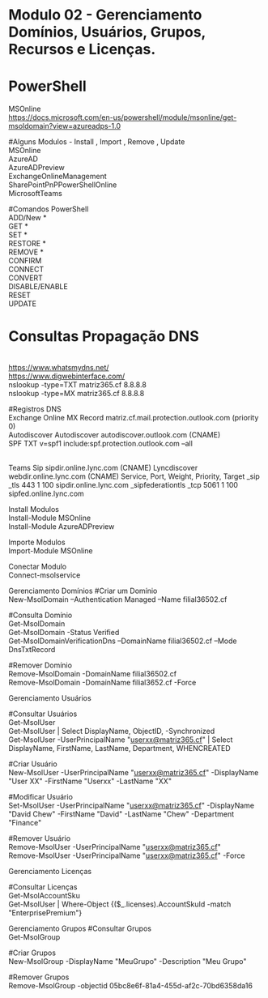 # Modulo 02 - Gerenciamento Domínios, Usuários, Grupos, Recursos e Licenças.

# PowerShell
MSOnline<br>
https://docs.microsoft.com/en-us/powershell/module/msonline/get-msoldomain?view=azureadps-1.0

#Alguns Modulos - Install , Import , Remove , Update
<br>MSOnline
<br>AzureAD
<br>AzureADPreview
<br>ExchangeOnlineManagement
<br>SharePointPnPPowerShellOnline
<br>MicrosoftTeams 

#Comandos PowerShell
<br>ADD/New *
<br>GET *
<br>SET *
<br>RESTORE *
<br>REMOVE *
<br>CONFIRM
<br>CONNECT
<br>CONVERT
<br>DISABLE/ENABLE
<br>RESET
<br>UPDATE

# Consultas Propagação DNS
<br>https://www.whatsmydns.net/
<br>https://www.digwebinterface.com/
<br>nslookup -type=TXT matriz365.cf 8.8.8.8
<br>nslookup -type=MX matriz365.cf 8.8.8.8

#Registros DNS
<br>Exchange Online
MX Record matriz.cf.mail.protection.outlook.com (priority 0)
<br>Autodiscover
Autodiscover autodiscover.outlook.com (CNAME)
<br>SPF
TXT v=spf1 include:spf.protection.outlook.com –all

<br>Teams
Sip sipdir.online.lync.com (CNAME)
Lyncdiscover webdir.online.lync.com (CNAME)
Service, Port, Weight, Priority, Target
_sip _tls 443 1 100 sipdir.online.lync.com
_sipfederationtls _tcp 5061 1 100 sipfed.online.lync.com

Install Modulos
<br>Install-Module MSOnline
<br>Install-Module AzureADPreview

Importe Modulos
<br>Import-Module MSOnline

Conectar Modulo
<br>Connect-msolservice

Gerenciamento Domínios
#Criar um Domínio
<br>New-MsolDomain –Authentication Managed –Name filial36502.cf

#Consulta Domínio
<br>Get-MsolDomain
<br>Get-MsolDomain -Status Verified
<br>Get-MsolDomainVerificationDns –DomainName filial36502.cf –Mode DnsTxtRecord

#Remover Domínio
<br>Remove-MsolDomain -DomainName filial36502.cf
<br>Remove-MsolDomain -DomainName filial3652.cf -Force

Gerenciamento Usuários

#Consultar Usuários
<br>Get-MsolUser 
<br>Get-MsolUser | Select DisplayName, ObjectID, -Synchronized
<br>Get-MsolUser -UserPrincipalName "userxx@matriz365.cf" | Select DisplayName, FirstName, LastName, Department, WHENCREATED

#Criar Usuário
<br>New-MsolUser -UserPrincipalName "userxx@matriz365.cf" -DisplayName "User XX" -FirstName "Userxx" -LastName "XX"

#Modificar Usuário
<br>Set-MsolUser -UserPrincipalName "userxx@matriz365.cf" -DisplayName "David Chew" -FirstName "David" -LastName "Chew" -Department "Finance"

#Remover Usuário
<br>Remove-MsolUser -UserPrincipalName "userxx@matriz365.cf"
<br>Remove-MsolUser -UserPrincipalName "userxx@matriz365.cf" -Force

Gerenciamento Licenças

#Consultar Licenças
<br>Get-MsolAccountSku
<br>Get-MsolUser | Where-Object {($_.licenses).AccountSkuId -match "EnterprisePremium"}

Gerenciamento Grupos
#Consultar Grupos
<br>Get-MsolGroup

#Criar Grupos
<br>New-MsolGroup -DisplayName "MeuGrupo" -Description "Meu Grupo"

#Remover Grupos 
<br>Remove-MsolGroup -objectid 05bc8e6f-81a4-455d-af2c-70bd6358da16

